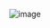 ![image](https://github.com/huseyinkaraali/walker/assets/123556095/becce41d-8da4-4d1e-83f2-8ca9d1a8cf4f)
